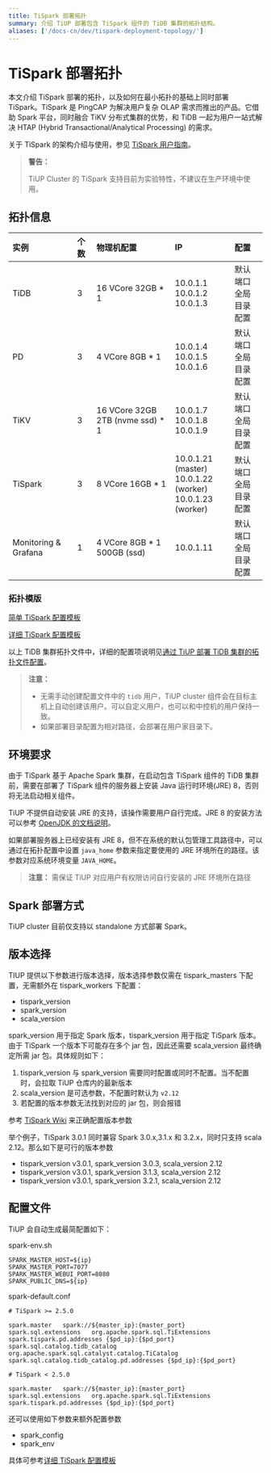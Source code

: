 ```yaml
---
title: TiSpark 部署拓扑
summary: 介绍 TiUP 部署包含 TiSpark 组件的 TiDB 集群的拓扑结构。
aliases: ['/docs-cn/dev/tispark-deployment-topology/']
---
```


# TiSpark 部署拓扑

本文介绍 TiSpark 部署的拓扑，以及如何在最小拓扑的基础上同时部署 TiSpark。TiSpark 是 PingCAP 为解决用户复杂 OLAP 需求而推出的产品。它借助 Spark 平台，同时融合 TiKV 分布式集群的优势，和 TiDB 一起为用户一站式解决 HTAP (Hybrid Transactional/Analytical Processing) 的需求。

关于 TiSpark 的架构介绍与使用，参见 [TiSpark 用户指南](/tispark-overview.md)。

> **警告：**
>
> TiUP Cluster 的 TiSpark 支持目前为实验特性，不建议在生产环境中使用。

## 拓扑信息

|实例 | 个数 | 物理机配置 | IP |配置 |
| :-- | :-- | :-- | :-- | :-- |
| TiDB |3 | 16 VCore 32GB * 1 | 10.0.1.1 <br/> 10.0.1.2 <br/> 10.0.1.3 | 默认端口 <br/>  全局目录配置 |
| PD | 3 | 4 VCore 8GB * 1 |10.0.1.4 <br/> 10.0.1.5 <br/> 10.0.1.6 | 默认端口 <br/> 全局目录配置 |
| TiKV | 3 | 16 VCore 32GB 2TB (nvme ssd) * 1 | 10.0.1.7 <br/> 10.0.1.8 <br/> 10.0.1.9 | 默认端口 <br/> 全局目录配置 |
| TiSpark | 3 | 8 VCore 16GB * 1 | 10.0.1.21 (master) <br/> 10.0.1.22 (worker) <br/> 10.0.1.23 (worker) | 默认端口 <br/> 全局目录配置 |
| Monitoring & Grafana | 1 | 4 VCore 8GB * 1 500GB (ssd) | 10.0.1.11 | 默认端口 <br/> 全局目录配置 |

### 拓扑模版

[简单 TiSpark 配置模板](https://github.com/pingcap/docs-cn/blob/master/config-templates/simple-tispark.yaml)

[详细 TiSpark 配置模板](https://github.com/pingcap/docs-cn/blob/master/config-templates/complex-tispark.yaml)

以上 TiDB 集群拓扑文件中，详细的配置项说明见[通过 TiUP 部署 TiDB 集群的拓扑文件配置](/tiup/tiup-cluster-topology-reference.md#tispark_masters)。

> **注意：**
>
> - 无需手动创建配置文件中的 `tidb` 用户，TiUP cluster 组件会在目标主机上自动创建该用户。可以自定义用户，也可以和中控机的用户保持一致。
> - 如果部署目录配置为相对路径，会部署在用户家目录下。

## 环境要求

由于 TiSpark 基于 Apache Spark 集群，在启动包含 TiSpark 组件的 TiDB 集群前，需要在部署了 TiSpark 组件的服务器上安装 Java 运行时环境(JRE) 8，否则将无法启动相关组件。

TiUP 不提供自动安装 JRE 的支持，该操作需要用户自行完成。JRE 8 的安装方法可以参考 [OpenJDK 的文档说明](https://openjdk.java.net/install/)。

如果部署服务器上已经安装有 JRE 8，但不在系统的默认包管理工具路径中，可以通过在拓扑配置中设置 `java_home` 参数来指定要使用的 JRE 环境所在的路径。该参数对应系统环境变量 `JAVA_HOME`。

> **注意：**
> 需保证 TiUP 对应用户有权限访问自行安装的 JRE 环境所在路径

## Spark 部署方式

TiUP cluster 目前仅支持以 standalone 方式部署 Spark。

## 版本选择

TIUP 提供以下参数进行版本选择，版本选择参数仅需在 tispark_masters 下配置，无需额外在 tispark_workers 下配置：

- tispark_version
- spark_version
- scala_version

spark_version 用于指定 Spark 版本，tispark_version 用于指定 TiSpark 版本。由于 TiSpark 一个版本下可能存在多个 jar 包，因此还需要 scala_version 最终确定所需 jar 包。具体规则如下：

1. tispark_version 与 spark_version 需要同时配置或同时不配置。当不配置时，会拉取 TiUP 仓库内的最新版本
2. scala_version 是可选参数，不配置时默认为 `v2.12`
3. 若配置的版本参数无法找到对应的 jar 包，则会报错

参考 [TiSpark Wiki](https://github.com/pingcap/tispark/wiki/Getting-TiSpark#getting-tispark-jar) 来正确配置版本参数

举个例子，TiSpark 3.0.1 同时兼容 Spark 3.0.x,3.1.x 和 3.2.x，同时只支持 scala 2.12。那么如下是可行的版本参数
- tispark_version v3.0.1, spark_version 3.0.3, scala_version 2.12
- tispark_version v3.0.1, spark_version 3.1.3, scala_version 2.12
- tispark_version v3.0.1, spark_version 3.2.1, scala_version 2.12


## 配置文件

TiUP 会自动生成最简配置如下：

spark-env.sh
```
SPARK_MASTER_HOST=${ip}
SPARK_MASTER_PORT=7077
SPARK_MASTER_WEBUI_PORT=8080
SPARK_PUBLIC_DNS=${ip}
```

spark-default.conf
```
# TiSpark >= 2.5.0

spark.master   spark://${master_ip}:{master_port}
spark.sql.extensions   org.apache.spark.sql.TiExtensions
spark.tispark.pd.addresses {$pd_ip}:{$pd_port}
spark.sql.catalog.tidb_catalog  org.apache.spark.sql.catalyst.catalog.TiCatalog
spark.sql.catalog.tidb_catalog.pd.addresses {$pd_ip}:{$pd_port}

# TiSpark < 2.5.0

spark.master   spark://${master_ip}:{master_port}
spark.sql.extensions   org.apache.spark.sql.TiExtensions
spark.tispark.pd.addresses {$pd_ip}:{$pd_port}
```

还可以使用如下参数来额外配置参数

- spark_config
- spark_env

具体可参考[详细 TiSpark 配置模板](https://github.com/pingcap/docs-cn/blob/master/config-templates/complex-tispark.yaml)
